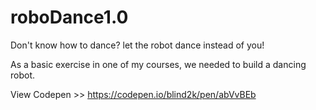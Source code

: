 # roboDance1.0
Don't know how to dance? let the robot dance instead of you!

As a basic exercise in one of my courses, we needed to build a dancing robot.

View Codepen >>
https://codepen.io/blind2k/pen/abVvBEb
